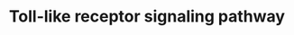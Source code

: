 ---
annotations:
- id: PW:0000003
  parent: signaling pathway
  type: Pathway Ontology
  value: signaling pathway
- id: PW:0000814
  parent: signaling pathway
  type: Pathway Ontology
  value: Toll-like receptor signaling pathway
- id: PW:0000650
  parent: signaling pathway
  type: Pathway Ontology
  value: signaling pathway pertinent to development
authors:
- MaintBot
- Veneman
- MirellaKalafati
- Eweitz
citedin:
- link: PMC5727169
  title: 'Heart Failure Phenotypes Induced by Knockdown of DAPIT in Zebrafish: A New
    Insight into Mechanism of Dilated Cardiomyopathy (2017)'
description: ''
last-edited: 2021-06-03
organisms:
- Danio rerio
redirect_from:
- /index.php/Pathway:WP1384
- /instance/WP1384
- /instance/WP1384_rr118905
revision: r118905
schema-jsonld:
- '@context': https://schema.org/
  '@id': https://wikipathways.github.io/pathways/WP1384.html
  '@type': Dataset
  creator:
    '@type': Organization
    name: WikiPathways
  description: ''
  keywords:
  - CD40
  - IKBKE
  - IL12A
  - IL1B
  - IRF5
  - LOC100004036
  - LOC100149273
  - LOC557176
  - LOC560549
  - LOC560913
  - LOC561737
  - LOC563727
  - LOC792354
  - Lepb
  - MAP3K7IP2
  - MAPK12
  - NFKB1
  - SPP1
  - TLR1
  - TLR3
  - TLR5a
  - TLR5b
  - akt2
  - casp8
  - chuk
  - fadd
  - fos
  - ikbkb
  - ikbkg
  - im:7136778
  - irak1
  - irak4
  - irf3
  - irf7
  - jun
  - map2k1
  - map2k6
  - map3k7
  - map3k7ip1
  - mapk1
  - mapk10
  - mapk14a
  - mapk3
  - myd88
  - nfkb2
  - pik3cd
  - pik3r2
  - pik3r3
  - rac1
  - rela
  - ripk1l
  - stat1a
  - tbk1
  - ticam1
  - tirap
  - tlr1
  - tlr2
  - tlr7
  - tlr8a
  - tlr9
  - tnfa
  - tnfb
  - tollip
  - traf3
  - traf6
  - wu:fb92a07
  - zgc:172209
  - zgc:172250
  - zgc:194486
  - zgc:77033
  - zgc:86905
  license: CC0
  name: Toll-like receptor signaling pathway
seo: CreativeWork
title: Toll-like receptor signaling pathway
wpid: WP1384
---